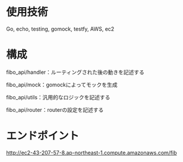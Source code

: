 # 使用技術
Go, echo, testing, gomock, testfy, AWS, ec2

# 構成
fibo_api/handler：ルーティングされた後の動きを記述する

fibo_api/mock：gomockによってモックを生成

fibo_api/utils：汎用的なロジックを記述する

fibo_api/router：routerの設定を記述する



# エンドポイント
http://ec2-43-207-57-8.ap-northeast-1.compute.amazonaws.com/fib


